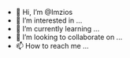 - 👋 Hi, I’m @Imzios
- 👀 I’m interested in ...
- 🌱 I’m currently learning ...
- 💞️ I’m looking to collaborate on ...
- 📫 How to reach me ...

<!---
Imzios/Imzios is a ✨ special ✨ repository because its `README.md` (this file) appears on your GitHub profile.
You can click the Preview link to take a look at your changes.
--->
